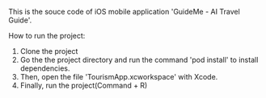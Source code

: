 This is the souce code of iOS mobile application 'GuideMe - AI Travel Guide'.

How to run the project:
1. Clone the project
2. Go the the project directory and run the command 'pod install' to install dependencies.
3. Then, open the file 'TourismApp.xcworkspace' with Xcode.
4. Finally, run the project(Command + R)
